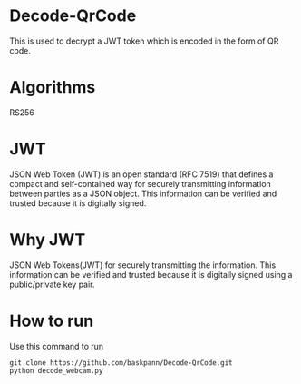 # Decode-QrCode
This is used to decrypt a JWT token which is encoded in the form of QR code.
# Algorithms
RS256
# JWT
JSON Web Token (JWT) is an open standard (RFC 7519) that defines a compact and self-contained way for securely transmitting information between parties as a JSON object. This information can be verified and trusted because it is digitally signed.
# Why JWT
JSON Web Tokens(JWT) for securely transmitting the information. This information can be verified and trusted because it is digitally signed using a public/private key pair.

# How to run 
Use this command to run

```
git clone https://github.com/baskpann/Decode-QrCode.git
python decode_webcam.py
```
